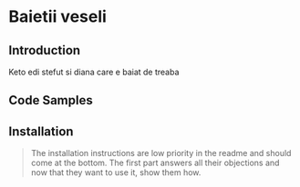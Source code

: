 # Baietii veseli

## Introduction

Keto edi stefut si diana care e baiat de treaba    

## Code Samples



## Installation

> The installation instructions are low priority in the readme and should come at the bottom. The first part answers all their objections and now that they want to use it, show them how.